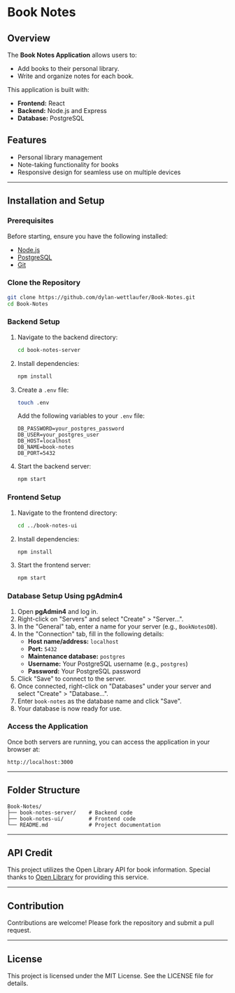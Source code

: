 # Book Notes

## Overview
The **Book Notes Application** allows users to:
- Add books to their personal library.
- Write and organize notes for each book.

This application is built with:
- **Frontend:** React
- **Backend:** Node.js and Express
- **Database:** PostgreSQL

## Features
- Personal library management
- Note-taking functionality for books
- Responsive design for seamless use on multiple devices

---

## Installation and Setup

### Prerequisites
Before starting, ensure you have the following installed:
- [Node.js](https://nodejs.org/)
- [PostgreSQL](https://www.postgresql.org/)
- [Git](https://git-scm.com/)

### Clone the Repository
```bash
git clone https://github.com/dylan-wettlaufer/Book-Notes.git
cd Book-Notes
```

### Backend Setup
1. Navigate to the backend directory:
   ```bash
   cd book-notes-server
   ```

2. Install dependencies:
   ```bash
   npm install
   ```

3. Create a `.env` file:
   ```bash
   touch .env
   ```
   Add the following variables to your `.env` file:
   ```env
   DB_PASSWORD=your_postgres_password
   DB_USER=your_postgres_user
   DB_HOST=localhost
   DB_NAME=book-notes
   DB_PORT=5432
   ```

4. Start the backend server:
   ```bash
   npm start
   ```

### Frontend Setup
1. Navigate to the frontend directory:
   ```bash
   cd ../book-notes-ui
   ```

2. Install dependencies:
   ```bash
   npm install
   ```

3. Start the frontend server:
   ```bash
   npm start
   ```

### Database Setup Using pgAdmin4
1. Open **pgAdmin4** and log in.
2. Right-click on "Servers" and select "Create" > "Server...".
3. In the "General" tab, enter a name for your server (e.g., `BookNotesDB`).
4. In the "Connection" tab, fill in the following details:
   - **Host name/address:** `localhost`
   - **Port:** `5432`
   - **Maintenance database:** `postgres`
   - **Username:** Your PostgreSQL username (e.g., `postgres`)
   - **Password:** Your PostgreSQL password
5. Click "Save" to connect to the server.
6. Once connected, right-click on "Databases" under your server and select "Create" > "Database...".
7. Enter `book-notes` as the database name and click "Save".
8. Your database is now ready for use.

### Access the Application
Once both servers are running, you can access the application in your browser at:
```
http://localhost:3000
```

---

## Folder Structure
```
Book-Notes/
├── book-notes-server/    # Backend code
├── book-notes-ui/        # Frontend code
└── README.md             # Project documentation
```

---

## API Credit
This project utilizes the Open Library API for book information. Special thanks to [Open Library](https://openlibrary.org/) for providing this service.

---

## Contribution
Contributions are welcome! Please fork the repository and submit a pull request.

---

## License
This project is licensed under the MIT License. See the LICENSE file for details.


